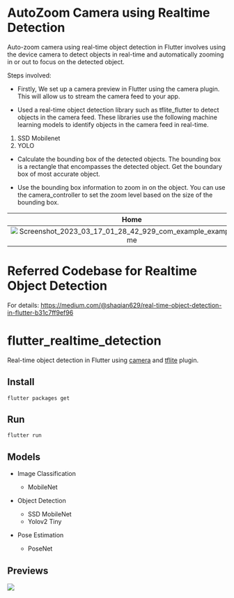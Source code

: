 # AutoZoom Camera using Realtime Detection


Auto-zoom camera using real-time object detection in Flutter involves using the device camera to detect objects in real-time and automatically zooming in or out to focus on the detected object.




Steps involved:

- Firstly, We set up a camera preview in Flutter using the camera plugin. This will allow us to stream the camera feed to your app.

- Used a real-time object detection library such as tflite_flutter to detect objects in the camera feed. These libraries use the following machine learning models to identify objects in the camera feed in real-time.

1. SSD Mobilenet
2. YOLO

- Calculate the bounding box of the detected objects. The bounding box is a rectangle that encompasses the detected object. Get the boundary box of most accurate object.

- Use the bounding box information to zoom in on the object. You can use the camera_controller to set the zoom level based on the size of the bounding box.







Home             |  Object Detection         |      Image Captured
:-------------------------:|:-------------------------:|:-------------------------:
![Screenshot_2023_03_17_01_28_42_929_com_example_examplerealtime](https://user-images.githubusercontent.com/22856752/225740358-bd42d9c1-1bf4-470e-bf64-88233e5968aa.jpg)  |  ![Screenshot_2023_03_17_01_32_01_343_com_example_examplerealtime](https://user-images.githubusercontent.com/22856752/225740311-7c1634f1-3caf-40f6-999b-7e4314f6b914.jpg) | ![Screenshot_2023_03_17_01_29_43_779_com_example_examplerealtime](https://user-images.githubusercontent.com/22856752/225740343-f0df7dbf-54e9-4ba3-8db2-15471b0b8620.jpg)


# Referred Codebase for Realtime Object Detection


For details: https://medium.com/@shaqian629/real-time-object-detection-in-flutter-b31c7ff9ef96

# flutter_realtime_detection

Real-time object detection in Flutter using [camera](https://pub.dartlang.org/packages/camera) and [tflite](https://pub.dartlang.org/packages/tflite) plugin. 

## Install 

```
flutter packages get
```

## Run

```
flutter run
```

## Models

- Image Classification
  - MobileNet

- Object Detection
  - SSD MobileNet
  - Yolov2 Tiny

- Pose Estimation 
  - PoseNet

## Previews

![](preview.jpg) 


